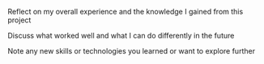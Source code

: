 Reflect on my overall experience and the knowledge I gained from this project

Discuss what worked well and what I can do differently in the future

Note any new skills or technologies you learned or want to explore further